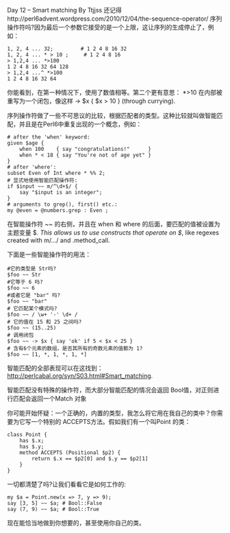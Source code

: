 Day 12 – Smart matching
By Ttjjss
还记得http://perl6advent.wordpress.com/2010/12/04/the-sequence-operator/ 序列操作符吗?因为最后一个参数它接受的是一个上限，这让序列的生成停止了，例如：


    1, 2, 4 ... 32;         # 1 2 4 8 16 32
    1, 2, 4 ... * > 10 ;     # 1 2 4 8 16
    > 1,2,4 ... *>100
    1 2 4 8 16 32 64 128
    > 1,2,4 ...^ *>100
    1 2 4 8 16 32 64
你能看到，在第一种情况下，使用了数值相等。第二个更有意思： *>10 在内部被重写为一个闭包，像这样 -> $x { $x > 10 } (through currying).


序列操作符做了一些不可思议的比较，根据匹配者的类型。这种比较就叫做智能匹配，并且是在Perl6中重复出现的一个概念，例如：


    # after the 'when' keyword:
    given $age {
        when 100    { say "congratulations!"      }
        when * < 18 { say "You're not of age yet" }
    }
    # after 'where':
    subset Even of Int where * %% 2;
    # 显式地使用智能匹配操作符:
    if $input ~~ m/^\d+$/ {
        say "$input is an integer";
    }
    # arguments to grep(), first() etc.:
    my @even = @numbers.grep : Even ;
在智能操作符 ~~ 的右侧，并且在 when 和 where 的后面，要匹配的值被设置为 主题变量 $_. This allows us to use constructs that operate on $_, like regexes created with m/.../ and .method_call.


下面是一些智能操作符的用法：


    #它的类型是 Str吗?
    $foo ~~ Str
    #它等于 6 吗?
    $foo ~~ 6
    #或者它是 "bar" 吗?
    $foo ~~ "bar"
    # 它匹配某个模式吗?
    $foo ~~ / \w+ '-' \d+ /
    # 它的值在 15 和 25 之间吗?
    $foo ~~ (15..25)
    # 调用闭包
    $foo ~~ -> $x { say 'ok' if 5 < $x < 25 }
    # 含有6个元素的数组，是否其所有的奇数元素的值都为 1?
    $foo ~~ [1, *, 1, *, 1, *]
智能匹配的全部表现可以在这找到：
http://perlcabal.org/syn/S03.html#Smart_matching.


智能匹配没有特殊的操作符，而大部分智能匹配的情况会返回 Bool值，对正则进行匹配会返回一个Match 对象


你可能开始怀疑：一个正确的，内置的类型，我怎么将它用在我自己的类中？你需要为它写一个特别的 ACCEPTS方法。假如我们有一个叫Point 的类：




    class Point {
        has $.x;
        has $.y;
        method ACCEPTS (Positional $p2) {
            return $.x == $p2[0] and $.y == $p2[1]
        }
    }
一切都清楚了吗?让我们看看它是如何工作的:


    my $a = Point.new(x => 7, y => 9);
    say [3, 5] ~~ $a; # Bool::False
    say (7, 9) ~~ $a; # Bool::True
 现在能恰当地做到你想要的，甚至使用你自己的类。
